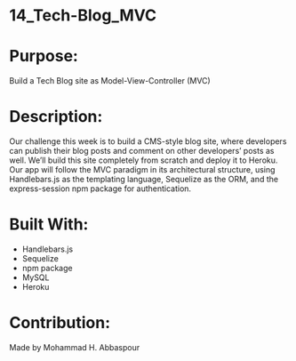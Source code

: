 # 14_Tech-Blog_MVC

# Purpose:
Build a Tech Blog site as Model-View-Controller (MVC)

# Description:
Our challenge this week is to build a CMS-style blog site, where developers can publish their blog posts and comment on other developers’ posts as well. We’ll build this site completely from scratch and deploy it to Heroku. Our app will follow the MVC paradigm in its architectural structure, using Handlebars.js as the templating language, Sequelize as the ORM, and the express-session npm package for authentication.

# Built With:
* Handlebars.js
* Sequelize
* npm package
* MySQL
* Heroku

# Contribution:
Made by Mohammad H. Abbaspour
